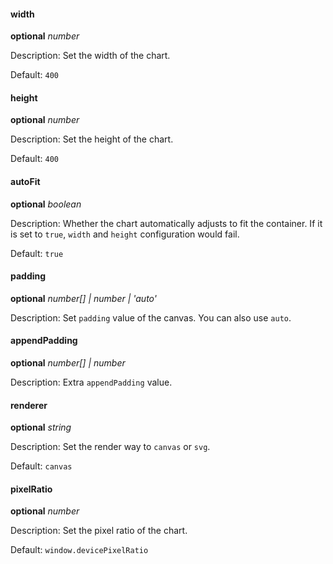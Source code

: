 #### width

<description>**optional** _number_</description>

Description: Set the width of the chart.

Default: `400`

#### height

<description>**optional** _number_</description>

Description: Set the height of the chart.

Default: `400`

#### autoFit

<description>**optional** _boolean_</description>

Description: Whether the chart automatically adjusts to fit the container. If it is set to `true`, `width` and `height` configuration would fail.

Default: `true`

#### padding

<description>**optional** _number[] | number | 'auto'_</description>

Description: Set `padding` value of the canvas. You can also use `auto`.

#### appendPadding

<description>**optional** _number[] | number_</description>

Description: Extra `appendPadding` value.

#### renderer

<description>**optional** _string_</description>

Description: Set the render way to `canvas` or `svg`.

Default: `canvas`

#### pixelRatio

<description>**optional** _number_</description>

Description: Set the pixel ratio of the chart.

Default: `window.devicePixelRatio`
